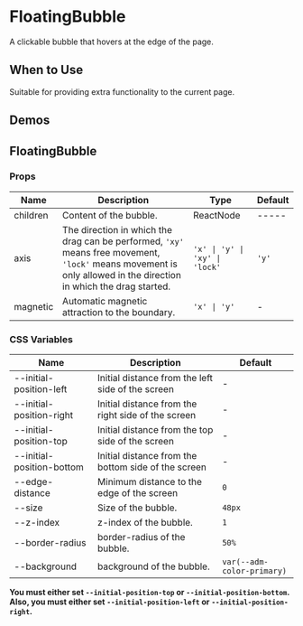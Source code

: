 # FloatingBubble <Experimental></Experimental>

A clickable bubble that hovers at the edge of the page.

## When to Use

Suitable for providing extra functionality to the current page.

## Demos

<code src="./demos/demo1.tsx"></code>

<code src="./demos/demo2.tsx"></code>

<code src="./demos/demo3.tsx"></code>

## FloatingBubble

### Props

| Name     | Description                                                                                                                                                       | Type                           | Default |
| -------- | ----------------------------------------------------------------------------------------------------------------------------------------------------------------- | ------------------------------ | ------- |
| children | Content of the bubble.                                                                                                                                            | ReactNode                      | -----   |
| axis     | The direction in which the drag can be performed, `'xy'` means free movement, `'lock'` means movement is only allowed in the direction in which the drag started. | `'x' \| 'y' \| 'xy' \| 'lock'` | `'y'`   |
| magnetic | Automatic magnetic attraction to the boundary.                                                                                                                    | `'x' \| 'y'`                   | -       |

### CSS Variables

| Name                      | Description                                         | Default                    |
| ------------------------- | --------------------------------------------------- | -------------------------- |
| --initial-position-left   | Initial distance from the left side of the screen   | -                          |
| --initial-position-right  | Initial distance from the right side of the screen  | -                          |
| --initial-position-top    | Initial distance from the top side of the screen    | -                          |
| --initial-position-bottom | Initial distance from the bottom side of the screen | -                          |
| --edge-distance           | Minimum distance to the edge of the screen          | `0`                        |
| --size                    | Size of the bubble.                                 | `48px`                     |
| --z-index                 | z-index of the bubble.                              | `1`                        |
| --border-radius           | border-radius of the bubble.                        | `50%`                      |
| --background              | background of the bubble.                           | `var(--adm-color-primary)` |

**You must either set `--initial-position-top` or `--initial-position-bottom`. Also, you must either set `--initial-position-left` or `--initial-position-right`.**
